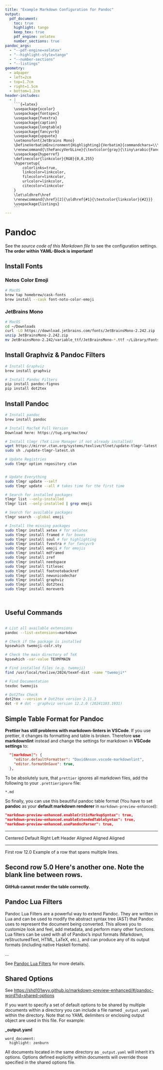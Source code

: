 ```yaml
---
title: "Example Markdown Configuration for Pandoc"
output:
  pdf_document:
    toc: true
    highlight: tango
    keep_tex: true
    pdf_engine: xelatex
    number_sections: true
pandoc_args:
  - "--pdf-engine=xelatex"
  - "--highlight-style=tango"
  - "--number-sections"
  - "--listings"
geometry:
  - a4paper
  - left=2cm
  - top=1.7cm
  - right=1.5cm
  - bottom=1.2cm
header-includes:
  - |
    ```{=latex}
    \usepackage{xcolor}
    \usepackage{fontspec}
    \usepackage{fvextra}
    \usepackage{caption}
    \usepackage{longtable}
    \usepackage{fancyvrb}
    \usepackage{upquote}
    \setmonofont{JetBrains Mono}
    \DefineVerbatimEnvironment{Highlighting}{Verbatim}{commandchars=\\\{\},breaklines=true,breakanywhere=true,numbers=left,numbersep=5pt,frame=single}
    \renewcommand{\theFancyVerbLine}{\textcolor{gray}{\tiny\arabic{FancyVerbLine}}}
    \usepackage{hyperref}
    \definecolor{linkcolor}{RGB}{0,0,255}
    \hypersetup{
        colorlinks=true,
        linkcolor=linkcolor,
        filecolor=linkcolor,
        urlcolor=linkcolor,
        citecolor=linkcolor
    }
    \let\oldhref\href
    \renewcommand{\href}[2]{\oldhref{#1}{\textcolor{linkcolor}{#2}}}
    \usepackage{listings}
    ```
---
```


# Pandoc

See the *source code of this Markdown file* to see the configuration settings. **The order within YAML-Block is important!**

## Install Fonts

### Notos Color Emoji

```bash
# MacOS
brew tap homebrew/cask-fonts
brew install --cask font-noto-color-emoji
```

### JetBrains Mono

```bash
# MacOS
cd ~/Downloads
curl -LO https://download.jetbrains.com/fonts/JetBrainsMono-2.242.zip
unzip JetBrainsMono-2.242.zip
mv JetBrainsMono-2.242/variable_ttf/JetBrainsMono-*.ttf ~/Library/Fonts/
```

## Install Graphviz & Pandoc Filters

```bash
# Install Graphviz
brew install graphviz

# Install Pandoc Filters
pip install pandoc-fignos
pip install dot2tex
```

## Install Pandoc

```bash
# Install pandoc
brew install pandoc

# Install MacTeX Full Version
Download here: https://tug.org/mactex/

# Install tlmgr (TeX Live Manager if not already installed)
wget https://mirror.ctan.org/systems/texlive/tlnet/update-tlmgr-latest.sh
sudo sh ./update-tlmgr-latest.sh

# Update Registries
sudo tlmgr option repository ctan


# Update Everything
sudo tlmgr update --self
sudo tlmgr update --all # takes time for the first time

# Search for installed packages
tlmgr list --only-installed
tlmgr list --only-installed | grep emoji

# Search for available packages
tlmgr search --global emoji

# Install the missing packages
sudo tlmgr install xetex # for xelatex
sudo tlmgr install framed # for boxes
sudo tlmgr install soul # for highlighting
sudo tlmgr install fvextra # for fancyvrb
sudo tlmgr install emoji # for emojis
sudo tlmgr install mdframed
sudo tlmgr install zref
sudo tlmgr install needspace
sudo tlmgr install titlesec
sudo tlmgr install footnotebackref
sudo tlmgr install newunicodechar
sudo tlmgr install graphviz
sudo tlmgr install dot2texi
sudo tlmgr install moreverb




```

## Useful Commands

```bash

# List all available extensions
pandoc --list-extensions=markdown

# Check if the package is installed
kpsewhich twemoji-colr.sty

# Check the main directory of TeX
kpsewhich -var-value TEXMFMAIN

# Find installed files (e.g. twemoji)
find /usr/local/texlive/2024/texmf-dist -name "twemoji*"

# Find Documentation
texdoc twemojis

# Dot2Tex Check
dot2tex --version # Dot2tex version 2.11.3
dot -V # dot - graphviz version 12.2.0 (20241103.1931)
```

## Simple Table Format for Pandoc

**Prettier has still problems with markdown-linters in VSCode**. If you use prettier, it changes its formatting and table is broken. Therefore **use markdownlint** instead and change the settings for markdown in **VSCode settings** to:

```json
  "[markdown]": {
    "editor.defaultFormatter": "DavidAnson.vscode-markdownlint",
    "editor.formatOnSave": true,
  },
```

To be absolutely sure, that `prettier` ignores all markdown files, add the following to your `.prettierignore` file:

```bash
*.md
```

So finally, you can use this beautiful pandoc table format (You have to set **pandoc** as your **default markdown renderer** in `markdown-preview-enhanced`):

```json
"markdown-preview-enhanced.enableCriticMarkupSyntax": true,
"markdown-preview-enhanced.enableExtendedTableSyntax": true,
"markdown-preview-enhanced.usePandocParser": true,
```

----------------------------------------------------------------------
 Centered   Default                    Right Left
  Header    Aligned                  Aligned Aligned
----------- ---------------- --------------- -------------------------
   First    row              12.0            Example of a row that
                                             spans multiple lines.

  Second    row              5.0             Here's another one. Note
                                             the blank line between
                                             rows.
----------------------------------------------------------------------

**GitHub cannot render the table correctly.**

## Pandoc Lua Filters

Pandoc Lua Filters are a powerful way to extend Pandoc. They are written in Lua and can be used to modify the abstract syntax tree (AST) that Pandoc uses to represent the document being converted. This allows you to customize look and feel, add metadata, and perform many other functions. Lua filters can be used with all of Pandoc’s input formats (Markdown, reStructuredText, HTML, LaTeX, etc.), and can produce any of its output formats (including native Haskell formats).

...

See [Pandoc Lua Filters](https://pandoc.org/lua-filters.html) for more details.

## Shared Options

See  <https://shd101wyy.github.io/markdown-preview-enhanced/#/pandoc-word?id=shared-options>

If you want to specify a set of default options to be shared by multiple documents within a directory you can include a file named `_output.yaml` within the directory. Note that no YAML delimiters or enclosing output object are used in this file. For example:

**\_output.yaml**

```
word_document:
  highlight: zenburn
```

All documents located in the same directory as `_output.yaml` will inherit it’s options. Options defined explicitly within documents will override those specified in the shared options file.
